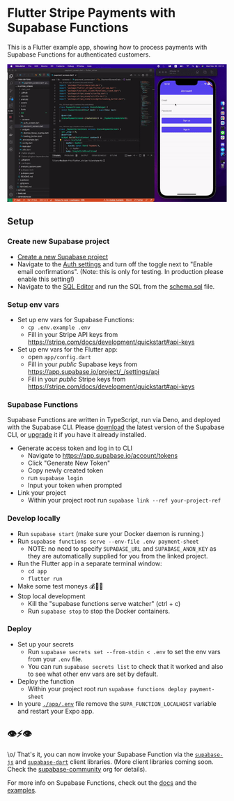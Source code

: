 # Flutter Stripe Payments with Supabase Functions

This is a Flutter example app, showing how to process payments with Supabase Functions for authenticated customers.

![Demo gif](./demo.gif)

## Setup

### Create new Supabase project

- [Create a new Supabase project](https://app.supabase.io/)
- Navigate to the [Auth settings](https://app.supabase.io/project/_/auth/settings) and turn off the toggle next to "Enable email confirmations". (Note: this is only for testing. In production please enable this setting!)
- Navigate to the [SQL Editor](https://app.supabase.io/project/_/sql) and run the SQL from the [schema.sql](./schema.sql) file.

### Setup env vars

- Set up env vars for Supabase Functions:
  - `cp .env.example .env`
  - Fill in your Stripe API keys from https://stripe.com/docs/development/quickstart#api-keys
- Set up env vars for the Flutter app:
  - open `app/config.dart`
  - Fill in your _public_ Supabase keys from https://app.supabase.io/project/_/settings/api
  - Fill in your _public_ Stripe keys from https://stripe.com/docs/development/quickstart#api-keys

### Supabase Functions

Supabase Functions are written in TypeScript, run via Deno, and deployed with the Supabase CLI. Please [download](https://github.com/supabase/cli#install-the-cli) the latest version of the Supabase CLI, or [upgrade](https://github.com/supabase/cli#install-the-cli) it if you have it already installed.

- Generate access token and log in to CLI
  - Navigate to https://app.supabase.io/account/tokens
  - Click "Generate New Token"
  - Copy newly created token
  - run `supabase login`
  - Input your token when prompted
- Link your project
  - Within your project root run `supabase link --ref your-project-ref`

### Develop locally

- Run `supabase start` (make sure your Docker daemon is running.)
- Run `supabase functions serve --env-file .env payment-sheet`
  - NOTE: no need to specify `SUPABASE_URL` and `SUPABASE_ANON_KEY` as they are automatically supplied for you from the linked project.
- Run the Flutter app in a separate terminal window:
  - `cd app`
  - `flutter run`
- Make some test moneys 💰🧧💵
- Stop local development
  - Kill the "supabase functions serve watcher" (ctrl + c)
  - Run `supabase stop` to stop the Docker containers.

### Deploy

- Set up your secrets
  - Run `supabase secrets set --from-stdin < .env` to set the env vars from your `.env` file.
  - You can run `supabase secrets list` to check that it worked and also to see what other env vars are set by default.
- Deploy the function
  - Within your project root run `supabase functions deploy payment-sheet`
- In youre [`./app/.env`](./app/.env) file remove the `SUPA_FUNCTION_LOCALHOST` variable and restart your Expo app.

## 👁⚡️👁

\o/ That's it, you can now invoke your Supabase Function via the [`supabase-js`](https://www.npmjs.com/package/@supabase/supabase-js) and [`supabase-dart`](https://pub.dev/packages/supabase) client libraries. (More client libraries coming soon. Check the [supabase-community](https://github.com/supabase-community#client-libraries) org for details).

For more info on Supabase Functions, check out the [docs](https://supabase.com/docs/guides/functions) and the [examples](https://github.com/supabase/supabase/tree/master/examples/edge-functions).
